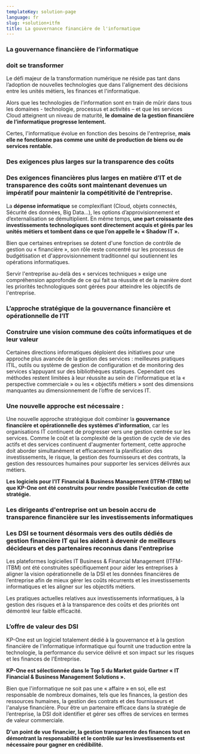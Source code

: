 ```yaml
---
templateKey: solution-page
language: fr
slug: +solution+itfm
title: La gouvernance financière de l'informatique
---
```

### La gouvernance financière de l’informatique
### **doit se transformer**

Le défi majeur de la transformation numérique ne réside pas tant dans l’adoption de nouvelles technologies que dans l'alignement des décisions entre les unités métiers, les finances et l'informatique.

Alors que les technologies de l’information sont en train de mûrir dans tous les domaines - technologie, processus et activités – et que les services Cloud atteignent un niveau de maturité, **le domaine de la gestion financière de l’informatique progresse lentement.**

Certes, l'informatique évolue en fonction des besoins de l'entreprise, **mais elle ne fonctionne pas comme une unité de production de biens ou de services rentable.**

### Des exigences plus larges sur la transparence des coûts

### Des exigences financières plus larges en matière d’IT et de transparence des coûts sont maintenant devenues un impératif pour maintenir la compétitivité de l’entreprise.

La **dépense informatique** se complexifiant (Cloud, objets connectés, Sécurité des données, Big Data...), les options d’approvisionnement et d’externalisation se démultiplient. En même temps, **une part croissante des investissements technologiques sont directement acquis et gérés par les unités métiers et tombent dans ce que l’on appelle le « Shadow IT ».**

Bien que certaines entreprises se dotent d'une fonction de contrôle de gestion ou « financière », son rôle reste concentré sur les processus de budgétisation et d'approvisionnement traditionnel qui soutiennent les opérations informatiques.

Servir l'entreprise au-delà des « services techniques » exige une compréhension approfondie de ce qui fait sa réussite et de la manière dont les priorités technologiques sont gérées pour atteindre les objectifs de l'entreprise.

### L’approche stratégique de la gouvernance financière et opérationnelle de l’IT

### Construire une vision commune des coûts informatiques et de leur valeur

Certaines directions informatiques déploient des initiatives pour une approche plus avancée de la gestion des services : meilleures pratiques ITIL, outils ou système de gestion de configuration et de monitoring des services s’appuyant sur des bibliothèques statiques.
Cependant ces méthodes restent limitées à leur réussite au sein de l'informatique et la « perspective commerciale » ou les « objectifs métiers » sont des dimensions manquantes au dimensionnement de l’offre de services IT.

### Une nouvelle approche est nécessaire :

Une nouvelle approche stratégique doit combiner la **gouvernance financière et opérationnelle des systèmes d'information**, car les organisations IT continuent de progresser vers une gestion centrée sur les services. Comme le coût et la complexité de la gestion de cycle de vie des actifs et des services continuent d'augmenter fortement, cette approche doit aborder simultanément et efficacement la planification des investissements, le risque, la gestion des fournisseurs et des contrats, la gestion des ressources humaines pour supporter les services délivrés aux métiers.

**Les logiciels pour l’IT Financial & Business Management (ITFM-ITBM) tel que KP-One ont été construits pour rendre possible l’exécution de cette stratégie.**

### Les dirigeants d'entreprise ont un besoin accru de transparence financière sur les investissements informatiques

### Les DSI se tournent désormais vers des outils dédiés de gestion financière IT qui les aident à devenir de meilleurs décideurs et des partenaires reconnus dans l'entreprise

Les plateformes logicielles IT Business & Financial Management (ITFM-ITBM) ont été construites spécifiquement pour aider les entreprises à aligner la vision opérationnelle de la DSI et les données financières de l’entreprise afin de mieux gérer les coûts récurrents et les investissements informatiques et les aligner sur les objectifs métiers.

Les pratiques actuelles relatives aux investissements informatiques, à la gestion des risques et à la transparence des coûts et des priorités ont démontré leur faible efficacité.

### L’offre de valeur des DSI

KP-One est un logiciel totalement dédié à la gouvernance et à la gestion financière de l'informatique informatique qui fournit une traduction entre la technologie, la performance du service délivré et son impact sur les risques et les finances de l'Entreprise.

**KP-One est sélectionnée dans le Top 5 du Market guide Gartner « IT Financial & Business Management Solutions ».**

Bien que l'informatique ne soit pas une « affaire » en soi, elle est responsable de nombreux domaines, tels que les finances, la gestion des ressources humaines, la gestion des contrats et des fournisseurs et l'analyse financière. Pour être un partenaire efficace dans la stratégie de l’entreprise, la DSI doit identifier et gérer ses offres de services en termes de valeur commerciale.

**D'un point de vue financier, la gestion transparente des finances tout en démontrant la responsabilité et le contrôle sur les investissements est nécessaire pour gagner en crédibilité.**
